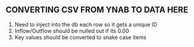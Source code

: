 ## CONVERTING CSV FROM YNAB TO DATA HERE

1. Need to inject into the db each row so it gets a unique ID
2. Inflow/Outflow should be nulled out if its 0.00
3. Key values should be converted to snake case items
